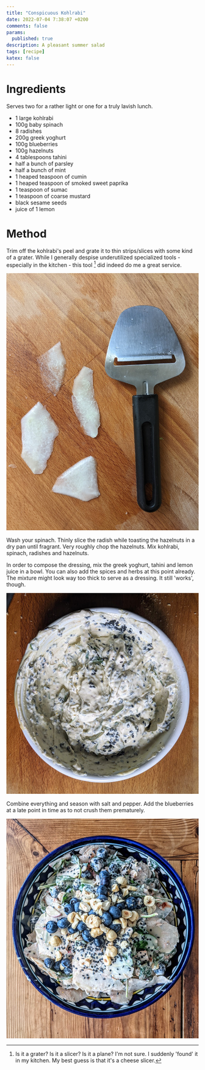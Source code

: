 ```yaml
---
title: "Conspicuous Kohlrabi"
date: 2022-07-04 7:38:07 +0200
comments: false
params:
  published: true
description: A pleasant summer salad
tags: [recipe]
katex: false
---
```


# Ingredients
Serves two for a rather light or one for a truly lavish lunch.

* 1 large kohlrabi
* 100g baby spinach
* 8 radishes
* 200g greek yoghurt
* 100g blueberries
* 100g hazelnuts
* 4 tablespoons tahini
* half a bunch of parsley
* half a bunch of mint
* 1 heaped teaspoon of cumin
* 1 heaped teaspoon of smoked sweet paprika
* 1 teaspoon of sumac
* 1 teaspoon of coarse mustard
* black sesame seeds
* juice of 1 lemon

# Method

Trim off the kohlrabi's peel and grate it to thin strips/slices with some kind of a grater. While I generally despise underutilized specialized tools - especially in the kitchen - this tool [^0] did indeed do me a great service.

![image](/imgs/kohlrabi/slicer.jpg)

Wash your spinach. Thinly slice the radish while toasting the hazelnuts in a dry pan until fragrant. Very roughly chop the hazelnuts. Mix kohlrabi, spinach, radishes and hazelnuts.

In order to compose the dressing, mix the greek yoghurt, tahini and lemon juice in a bowl. You can also add the spices and herbs at this point already. The mixture might look way too thick to serve as a dressing. It still 'works', though.

![image](/imgs/kohlrabi/dressing.jpg)

Combine everything and season with salt and pepper. Add the blueberries at a late point in time as to not crush them prematurely.

![image](/imgs/kohlrabi/dish.jpg)


[^0]: Is it a grater? Is it a slicer? Is it a plane? I'm not sure. I suddenly 'found' it in my kitchen. My best guess is that it's a cheese slicer.

